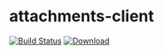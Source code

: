 
attachments-client
====
[![Build Status](https://travis-ci.org/hmrc/attachments-client.svg?branch=master)](https://travis-ci.org/hmrc/attachments-client) [ ![Download](https://api.bintray.com/packages/hmrc/releases/attachments-client/images/download.svg) ](https://bintray.com/hmrc/releases/attachments-client/_latestVersion)
